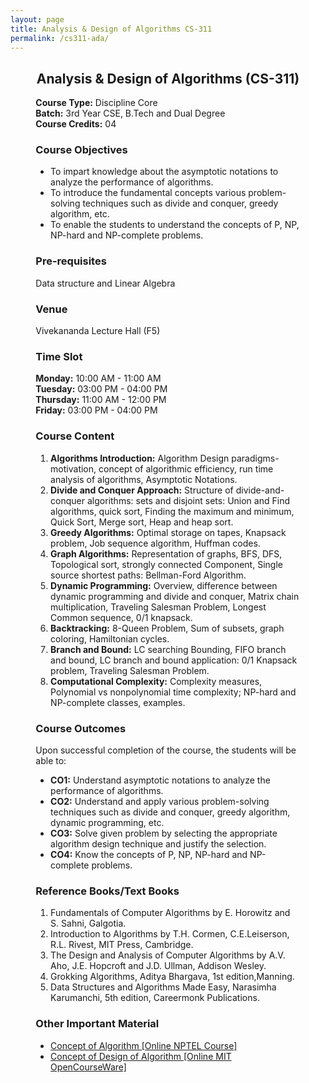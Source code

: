 ```yaml
---
layout: page
title: Analysis & Design of Algorithms CS-311
permalink: /cs311-ada/
---
```


<div style="margin: 0 8%;">

<div style="text-align:center"><h2>Analysis & Design of Algorithms (CS-311)</h2></div>

<p>
  <b>Course Type:</b> Discipline Core<br>
  <b>Batch:</b> 3rd Year CSE, B.Tech and Dual Degree<br>
  <b>Course Credits:</b> 04
</p>

<h3>Course Objectives</h3>
<ul>
  <li>To impart knowledge about the asymptotic notations to analyze the performance of algorithms.</li>
  <li>To introduce the fundamental concepts various problem-solving techniques such as divide and conquer, greedy algorithm, etc.</li>
  <li>To enable the students to understand the concepts of P, NP, NP-hard and NP-complete problems.</li>
</ul>

<h3>Pre-requisites</h3>
<p>Data structure and Linear Algebra</p>

<h3>Venue</h3>
<p>Vivekananda Lecture Hall (F5)</p>

<h3>Time Slot</h3>
<p>
  <b>Monday:</b> 10:00 AM - 11:00 AM<br>
  <b>Tuesday:</b> 03:00 PM - 04:00 PM<br>
  <b>Thursday:</b> 11:00 AM - 12:00 PM<br>
  <b>Friday:</b> 03:00 PM - 04:00 PM
</p>

<h3>Course Content</h3>
<ol>
  <li>
    <b>Algorithms Introduction:</b> Algorithm Design paradigms- motivation, concept of algorithmic efficiency, run time analysis of algorithms, Asymptotic Notations.
  </li>
  <li>
    <b>Divide and Conquer Approach:</b> Structure of divide-and-conquer algorithms: sets and disjoint sets: Union and Find algorithms, quick sort, Finding the maximum and minimum, Quick Sort, Merge sort, Heap and heap sort.
  </li>
  <li>
    <b>Greedy Algorithms:</b> Optimal storage on tapes, Knapsack problem, Job sequence algorithm, Huffman codes.
  </li>
  <li>
    <b>Graph Algorithms:</b> Representation of graphs, BFS, DFS, Topological sort, strongly connected Component, Single source shortest paths: Bellman-Ford Algorithm.
  </li>
  <li>
    <b>Dynamic Programming:</b> Overview, difference between dynamic programming and divide and conquer, Matrix chain multiplication, Traveling Salesman Problem, Longest Common sequence, 0/1 knapsack.
  </li>
  <li>
    <b>Backtracking:</b> 8-Queen Problem, Sum of subsets, graph coloring, Hamiltonian cycles.
  </li>
  <li>
    <b>Branch and Bound:</b> LC searching Bounding, FIFO branch and bound, LC branch and bound application: 0/1 Knapsack problem, Traveling Salesman Problem.
  </li>
  <li>
    <b>Computational Complexity:</b> Complexity measures, Polynomial vs nonpolynomial time complexity; NP-hard and NP-complete classes, examples.
  </li>
</ol>

<h3>Course Outcomes</h3>
<p>Upon successful completion of the course, the students will be able to:</p>
<ul>
  <li><b>CO1:</b> Understand asymptotic notations to analyze the performance of algorithms.</li>
  <li><b>CO2:</b> Understand and apply various problem-solving techniques such as divide and conquer, greedy algorithm, dynamic programming, etc.</li>
  <li><b>CO3:</b> Solve given problem by selecting the appropriate algorithm design technique and justify the selection.</li>
  <li><b>CO4:</b> Know the concepts of P, NP, NP-hard and NP-complete problems.</li>
</ul>

<h3>Reference Books/Text Books</h3>
<ol>
  <li>Fundamentals of Computer Algorithms by E. Horowitz and S. Sahni, Galgotia.</li>
  <li>Introduction to Algorithms by T.H. Cormen, C.E.Leiserson, R.L. Rivest, MIT Press, Cambridge.</li>
  <li>The Design and Analysis of Computer Algorithms by A.V. Aho, J.E. Hopcroft and J.D. Ullman, Addison Wesley.</li>
  <li>Grokking Algorithms, Aditya Bhargava, 1st edition,Manning.</li>
  <li>Data Structures and Algorithms Made Easy, Narasimha Karumanchi, 5th edition, Careermonk Publications.</li>
</ol>

<h3>Other Important Material</h3>
<ul>
  <li><a href="https://nptel.ac.in/courses/106101060">Concept of Algorithm [Online NPTEL Course]</a></li>
  <li><a href="https://ocw.mit.edu/courses/6-046j-design-and-analysis-of-algorithms-spring-2015/">Concept of Design of Algorithm [Online MIT OpenCourseWare]</a></li>
</ul>

</div>
